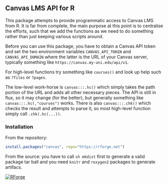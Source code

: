 ## Canvas LMS API for R

This package attempts to provide programmatic access to Canvas LMS from R. It is far from complete, the main purpose at this point is to centralise the efforts, such that we add the functions as we need to do something rather than just keeping various scripts around.

Before you can use this package, you have to obtain a Canvas API token and set the two environment variables `CANVAS_API_TOKEN` and `CANVAS_API_DOMAIN` where the latter is the URL of your Canvas server, typically something like `https://canvas.my-uni.edu/api/v1`.

For high-level functions try something like `courses()` and look up help such as `?files` or `?pages`.

The low-level work-horse is `canvas:::.hc()` which simply takes the path portion of the URL and adds all other necessary pieces. The API is still in flux, so it may change (for the better), but generally something like `canvas:::.hc(,"courses")` works. There is also `canvas:::.chk()` which checks the result and attempts to parse it, so most high-level function simply call `.chk(.hc(...))`.

### Installation

From the repository:

```r
install.packages("canvas", repo="https://rforge.net")
```

From the source: you have to call `sh mkdist` first to generate a valid package tar ball and you need `knitr` and `roxygen2` packages to generate artifacs.


[![RForge](https://rforge.net/do/versvg/canvaslms)](https://RForge.net/canvaslms)

